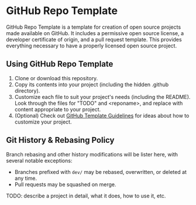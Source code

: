 # GitHub Repo Template

GitHub Repo Template is a template for creation of open source projects made
available on GitHub. It includes a permissive open source license, a developer
certificate of origin, and a pull request template. This provides everything
necessary to have a properly licensed open source project.

## Using GitHub Repo Template

1. Clone or download this repository.
2. Copy its contents into your project (including the hidden .github directory). 
3. Customize each file to suit your project's needs (including the README). Look through the files for "TODO" and \<reponame\>, and replace with content appropriate to your project.
4. (Optional) Check out [GitHub Template Guidelines](https://github.com/cezaraugusto/github-template-guidelines) for ideas about how to customize your project.

## Git History & Rebasing Policy
Branch rebasing and other history modifications will be lister here, with several notable exceptions:
- Branches prefixed with `dev/` may be rebased, overwritten, or deleted at any time.
- Pull requests may be squashed on merge.

TODO: describe a project in detail, what it does, how to use it, etc.
